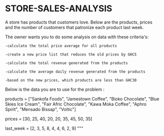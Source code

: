 # STORE-SALES-ANALYSIS
A store has products that customers love. Below are the products, prices and the number of customers that patronize each product last week.

The owner wants you to do some analysis on data with these criteria's:

    -calculate the total price average for all products

    -create a new price list that reduces the old prices by GHC5

    -calculate the total revenue generated from the products

    -calculate the average daily revenue generated from the products

    -based on the new prices, which products are less than GHC30 

Below is the data you are to use for the problem :

products = ["Sankofa Foods", "Jamestown Coffee", "Bioko Chocolate", "Blue Skies Ice Cream", "Fair Afric Chocolate", "Kawa Moka Coffee", "Aphro Spirit", "Mensado Bissap", "Voltic"]

prices = [30, 25, 40, 20, 20, 35, 45, 50, 35]

last_week = [2, 3, 5, 8, 4, 4, 6, 2, 9] """
